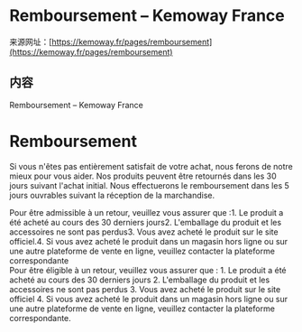 <!-- TRANSFORM_DIFF_MODIFIED: DO NOT OVERWRITE -->

# Remboursement – Kemoway France

来源网址：[https://kemoway.fr/pages/remboursement](https://kemoway.fr/pages/remboursement)

## 内容

<link rel="stylesheet" href="/kmy/assets/css/markdown.css">

Remboursement – Kemoway France

# Remboursement

Si vous n'êtes pas entièrement satisfait de votre achat, nous ferons de notre mieux pour vous aider. Nos produits peuvent être retournés dans les 30 jours suivant l'achat initial. Nous effectuerons le remboursement dans les 5 jours ouvrables suivant la réception de la marchandise.

<div class='old-text'><span class='removed'>Pour être admissible à un retour, veuillez vous assurer que :1. Le produit a été acheté au cours des 30 derniers jours2. L'emballage du produit et les accessoires ne sont pas perdus3. Vous avez acheté le produit sur le site officiel.4. Si vous avez acheté le produit dans un magasin hors ligne ou sur une autre plateforme de vente en ligne, veuillez contacter la plateforme correspondante</span></div>

<div class='new-text'><span class='added'>Pour être éligible à un retour, veuillez vous assurer que : 1. Le produit a été acheté au cours des 30 derniers jours 2. L'emballage du produit et les accessoires ne sont pas perdus 3. Vous avez acheté le produit sur le site officiel 4. Si vous avez acheté le produit dans un magasin hors ligne ou sur une autre plateforme de vente en ligne, veuillez contacter la plateforme correspondante.</span></div>
